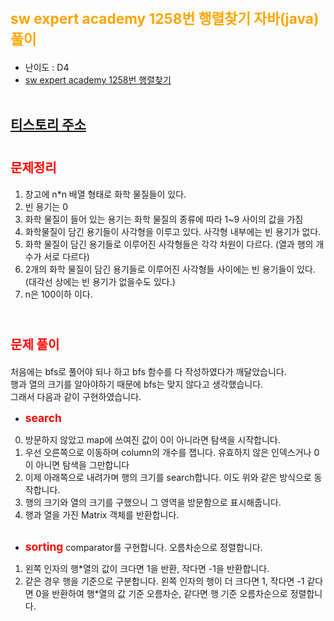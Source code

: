 # <span style="color: orange; font-weight:bold; font-size:17pt">sw expert academy 1258번 행렬찾기 자바(java)  풀이</span>
- 난이도 : D4
- [sw expert academy 1258번 행렬찾기](https://swexpertacademy.com/main/code/problem/problemDetail.do?contestProbId=AV18LoAqItcCFAZN)
<br><br>

## [티스토리 주소](https://hoho325.tistory.com/)

# <span style="color: red; font-weight:bold; font-size:15pt">문제정리</span>
1. 창고에 n*n 배열 형태로 화학 물질들이 있다.
2. 빈 용기는 0
3. 화학 물질이 들어 있는 용기는 화학 물질의 종류에 따라 1~9 사이의 값을 가짐
4. 화학물질이 담긴 용기들이 사각형을 이루고 있다. 사각형 내부에는 빈 용기가 없다.
5. 화학 물질이 담긴 용기들로 이루어진 사각형들은 각각 차원이 다르다. (열과 행의 개수가 서로 다르다)
6. 2개의 화학 물질이 담긴 용기들로 이루어진 사각형들 사이에는 빈 용기들이 있다. (대각선 상에는 빈 용기가 없을수도 있다.)
7. n은 100이하 이다.
<br><br>

# <span style="color: red; font-weight:bold; font-size:15pt">문제 풀이</span>
처음에는 bfs로 풀어야 되나 하고 bfs 함수를 다 작성하였다가 깨달았습니다.  
행과 열의 크기를 알아야하기 때문에 bfs는 맞지 않다고 생각했습니다.  
그래서 다음과 같이 구현하였습니다.

- <span style="color: red; font-weight:bold; font-size:13pt">search</span>
0. 방문하지 않았고 map에 쓰여진 값이 0이 아니라면 탐색을 시작합니다.
1. 우선 오른쪽으로 이동하며 column의 개수를 잽니다. 유효하지 않은 인덱스거나 0이 아니면 탐색을 그만합니다
2. 이제 아래쪽으로 내려가며 행의 크기를 search합니다. 이도 위와 같은 방식으로 동작합니다.
3. 행의 크기와 열의 크기를 구했으니 그 영역을 방문함으로 표시해줍니다.
4. 행과 열을 가진 Matrix 객체를 반환합니다.
<br><br>

- <span style="color: red; font-weight:bold; font-size:13pt">sorting</span>
comparator를 구현합니다. 오름차순으로 정렬합니다.
1. 왼쪽 인자의 행*열의 값이 크다면 1을 반환, 작다면 -1을 반환합니다.
2. 같은 경우 행을 기준으로 구분합니다. 왼쪽 인자의 행이 더 크다면 1, 작다면 -1 같다면 0을 반환하여 행*열의 값 기준 오름차순, 같다면 행 기준 오름차순으로 정렬합니다.
